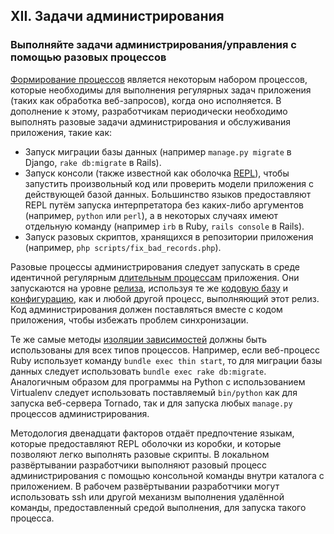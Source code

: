 ## XII. Задачи администрирования
### Выполняйте задачи администрирования/управления с помощью разовых процессов

[Формирование процессов](./concurrency) является некоторым набором процессов, которые необходимы для выполнения регулярных задач приложения (таких как обработка веб-запросов), когда оно исполняется. В дополнение к этому, разработчикам периодически необходимо выполнять разовые задачи администрирования и обслуживания приложения, такие как:

* Запуск миграции базы данных (например `manage.py migrate` в Django, `rake db:migrate` в Rails).
* Запуск консоли (также известной как оболочка [REPL](http://en.wikipedia.org/wiki/Read-eval-print_loop)), чтобы запустить произвольный код или проверить модели приложения с действующей базой данных. Большинство языков предоставляют REPL путём запуска интерпретатора без каких-либо аргументов (например, `python` или `perl`), а в некоторых случаях имеют отдельную команду (например `irb` в Ruby, `rails console` в Rails).
* Запуск разовых скриптов, хранящихся в репозитории приложения (например, `php scripts/fix_bad_records.php`).

Разовые процессы администрирования следует запускать в среде идентичной регулярным [длительным процессам](./processes) приложения. Они запускаются на уровне [релиза](./build-release-run), используя те же [кодовую базу](./codebase) и [конфигурацию](./config), как и любой другой процесс, выполняющий этот релиз. Код администрирования должен поставляться вместе с кодом приложения, чтобы избежать проблем синхронизации.

Те же самые методы [изоляции зависимостей](./dependencies) должны быть использованы для всех типов процессов. Например, если веб-процесс Ruby использует команду `bundle exec thin start`, то для миграции базы данных следует использовать `bundle exec rake db:migrate`. Аналогичным образом для программы на Python с использованием Virtualenv следует использовать поставляемый `bin/python` как для запуска веб-сервера Tornado, так и для запуска любых `manage.py` процессов администрирования.

Методология двенадцати факторов отдаёт предпочтение языкам, которые предоставляют REPL оболочки из коробки, и которые позволяют легко выполнять разовые скрипты. В локальном развёртывании разработчики выполняют разовый процесс администрирования с помощью консольной команды внутри каталога с приложением. В рабочем развёртывании разработчики могут использовать ssh или другой механизм выполнения удалённой команды, предоставленный средой выполнения, для запуска такого процесса.
